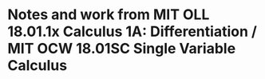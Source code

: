 # Notes and work from MIT OLL 18.01.1x Calculus 1A: Differentiation / MIT OCW 18.01SC Single Variable Calculus

